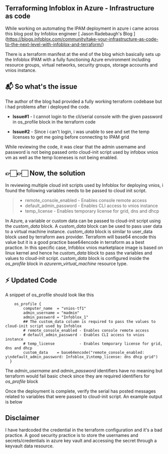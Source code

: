 ## Terraforming Infoblox in Azure - Infrastructure as code  

While working on automating the IPAM deployment in azure i came across this blog post by Infoblox engineer [ Jason Radebaugh's Blog ] 
(https://blogs.infoblox.com/community/take-your-infrastructure-as-code-to-the-next-level-with-infoblox-and-terraform/)

There is a terraform manifest at the end of the blog which basically sets up the Infoblox IPAM with a fully functioning Azure environment including resource groups, virtual networks, security groups, storage accounts and vnios instance. 

## 📬 So what's the issue

The  author of the blog had provided a fully working terraform codebase but i had problems after i deployed the code.

- **Issue#1** - I cannot login to the cli/serial console with the given password in os_profile block in the terraform code

- **Issue#2** - Since i can't login, i was unable to see and set the temp licenses to get me going before connecting to IPAM grid

While reviewing the code, it was clear that the admin username and password is not being passed onto cloud-init script used by infobox vnios vm as well as the temp liceneses is not being enabled. 


## 👉🏻👉🏻 Now, the solution

In reviewing multiple cloud init scripts used by Infoblox for deploying vnios, i found the following variables needs to be passed to cloud init script. 

   >- remote_console_enabled - Enables console remote access  
   >- default_admin_password - Enables CLI access to vnios instance
   >- temp_license           - Enables temporary license for grid, dns and dhcp

In Azure, a variable or custom data can be passed to cloud-init script using the *custom_data* block. A *custom_data* block can be used to pass user data to a virtual machine instance. *custom_data* block is similar to user_data block used by terraform aws provider. Terraform will base64 encode this value but it is a good practice base64encode in terraform as a best practice. In this specific case, Infoblox vnios marketplace image is based on linux kernel and hence he *custom_data* block to pass the variables and values to cloud-init script. *custom_data* block is configured inside the *os_profile* block  in *azurerm_virtual_machine* resource type. 

## :zap: Updated Code
A snippet of os_profile should look like this
```
    os_profile {
        computer_name  = "vnios-tf1"
        admin_username = "madmin"
        admin_password = "Infoblox_1"
        ## The custom_data column is required to pass the values to cloud-init script used by Infoblox 
        # remote_console_enabled - Enables console remote access  
        # default_admin_password - Enables CLI access to vnios instance
        # temp_license           - Enables temporary license for grid, dns and dhcp
        custom_data    = base64encode("remote_console_enabled: y\ndefault_admin_password: Infoblox_1\ntemp_license: dns dhcp grid")
  }
```

The *admin_username* and *admin_password* identifiers have no meaning but terraform would fail basic check since they are required identifiers for *os_profile* block

Once the deployment is complete, verify the serial has posted messages related to variables that were passed to cloud-init script. An example output is below


## Disclaimer
I have hardcoded the credential in the  terraform configuration and it's a bad practice. A good security practice is to store the usernames and secrets/credentials in azure key vault and accessing the secret through a keyvault data resource. 
